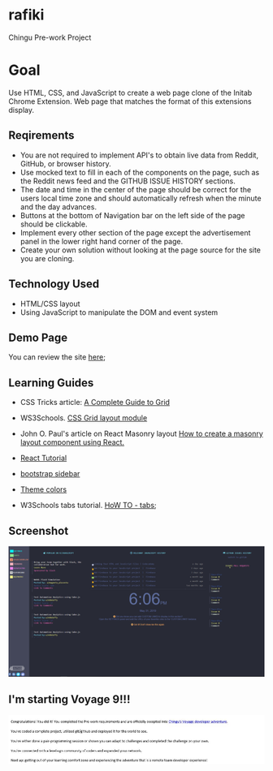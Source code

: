# rafiki

Chingu Pre-work Project

# Goal

Use HTML, CSS, and JavaScript to create a web page clone of the Initab Chrome Extension. Web page that matches the format of this extensions display.

## Reqirements

- You are not required to implement API's to obtain live data from Reddit, GitHub, or browser history.
- Use mocked text to fill in each of the components on the page, such as the Reddit news feed and the GITHUB ISSUE HISTORY sections.
- The date and time in the center of the page should be correct for the users local time zone and should automatically refresh when the minute and the day advances.
- Buttons at the bottom of Navigation bar on the left side of the page should be clickable.
- Implement every other section of the page except the advertisement panel in the lower right hand corner of the page.
- Create your own solution without looking at the page source for the site you are cloning.

## Technology Used

- HTML/CSS layout
- Using JavaScript to manipulate the DOM and event system

## Demo Page

You can review the site [here](https://pmutunga.github.io/rafiki/);

## Learning Guides

- CSS Tricks article: [A Complete Guide to Grid](https://css-tricks.com/snippets/css/complete-guide-grid/)

* WS3Schools. [CSS Grid layout module](https://www.w3schools.com/css/css_grid.asp)

* John O. Paul's article on React Masonry layout [How to create a masonry layout component using React.](https://medium.com/the-andela-way/how-to-create-a-masonry-layout-component-using-react-f30ec9ca5e99)

* [React Tutorial](http://tszekely.github.io/react-learning-module/step-02)

* [bootstrap sidebar](https://bootstrapious.com/p/bootstrap-sidebar)

* [Theme colors](https://github.com/dracula/dracula-theme)

* W3Schools tabs tutorial. [HoW TO - tabs](https://www.w3schools.com/howto/howto_js_tabs.asp);

## Screenshot

![homepage](assets/images/myInitab.PNG)

## I'm starting Voyage 9!!!

![voyage9](assets/images/voyage9.JPG)
